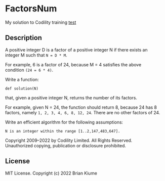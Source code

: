 # FactorsNum

My solution to Codility training [test](https://app.codility.com/programmers/lessons/10-prime_and_composite_numbers/count_factors/)

## Description

A positive integer D is a factor of a positive integer N if there exists an integer M such that `N = D * M`.

For example, 6 is a factor of 24, because M = 4 satisfies the above condition `(24 = 6 * 4)`.

Write a function:

    def solution(N)

that, given a positive integer N, returns the number of its factors.

For example, given N = 24, the function should return 8, because 24 has 8 factors, namely `1, 2, 3, 4, 6, 8, 12, 24`.
 There are no other factors of 24.

Write an efficient algorithm for the following assumptions:

    N is an integer within the range [1..2,147,483,647].

Copyright 2009–2022 by Codility Limited. All Rights Reserved. Unauthorized copying, publication or disclosure prohibited.

## License
MIT License. Copyright (c) 2022 Brian Kiume
